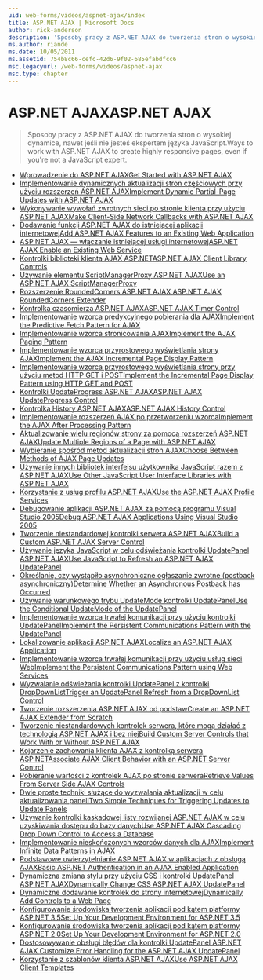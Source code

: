 ```yaml
---
uid: web-forms/videos/aspnet-ajax/index
title: ASP.NET AJAX | Microsoft Docs
author: rick-anderson
description: 'Sposoby pracy z ASP.NET AJAX do tworzenia stron o wysokiej dynamice, nawet jeśli nie jesteś ekspertem języka JavaScript.'
ms.author: riande
ms.date: 10/05/2011
ms.assetid: 754b8c66-cefc-42d6-9f02-685efabdfcc6
msc.legacyurl: /web-forms/videos/aspnet-ajax
msc.type: chapter
---
```

<a name="aspnet-ajax"></a><span data-ttu-id="52dc7-103">ASP.NET AJAX</span><span class="sxs-lookup"><span data-stu-id="52dc7-103">ASP.NET AJAX</span></span>
====================
> <span data-ttu-id="52dc7-104">Sposoby pracy z ASP.NET AJAX do tworzenia stron o wysokiej dynamice, nawet jeśli nie jesteś ekspertem języka JavaScript.</span><span class="sxs-lookup"><span data-stu-id="52dc7-104">Ways to work with ASP.NET AJAX to create highly responsive pages, even if you're not a JavaScript expert.</span></span>


- [<span data-ttu-id="52dc7-105">Wprowadzenie do ASP.NET AJAX</span><span class="sxs-lookup"><span data-stu-id="52dc7-105">Get Started with ASP.NET AJAX</span></span>](how-do-i-get-started-with-aspnet-ajax.md)
- [<span data-ttu-id="52dc7-106">Implementowanie dynamicznych aktualizacji stron częściowych przy użyciu rozszerzeń ASP.NET AJAX</span><span class="sxs-lookup"><span data-stu-id="52dc7-106">Implement Dynamic Partial-Page Updates with ASP.NET AJAX</span></span>](how-do-i-implement-dynamic-partial-page-updates-with-aspnet-ajax.md)
- [<span data-ttu-id="52dc7-107">Wykonywanie wywołań zwrotnych sieci po stronie klienta przy użyciu ASP.NET AJAX</span><span class="sxs-lookup"><span data-stu-id="52dc7-107">Make Client-Side Network Callbacks with ASP.NET AJAX</span></span>](how-do-i-make-client-side-network-callbacks-with-aspnet-ajax.md)
- [<span data-ttu-id="52dc7-108">Dodawanie funkcji ASP.NET AJAX do istniejącej aplikacji internetowej</span><span class="sxs-lookup"><span data-stu-id="52dc7-108">Add ASP.NET AJAX Features to an Existing Web Application</span></span>](how-do-i-add-aspnet-ajax-features-to-an-existing-web-application.md)
- [<span data-ttu-id="52dc7-109">ASP.NET AJAX — włączanie istniejącej usługi internetowej</span><span class="sxs-lookup"><span data-stu-id="52dc7-109">ASP.NET AJAX Enable an Existing Web Service</span></span>](how-do-i-aspnet-ajax-enable-an-existing-web-service.md)
- [<span data-ttu-id="52dc7-110">Kontrolki biblioteki klienta AJAX ASP.NET</span><span class="sxs-lookup"><span data-stu-id="52dc7-110">ASP.NET AJAX Client Library Controls</span></span>](how-do-i-use-the-aspnet-ajax-client-library-controls.md)
- [<span data-ttu-id="52dc7-111">Używanie elementu ScriptManagerProxy ASP.NET AJAX</span><span class="sxs-lookup"><span data-stu-id="52dc7-111">Use an ASP.NET AJAX ScriptManagerProxy</span></span>](how-do-i-use-an-aspnet-ajax-scriptmanagerproxy.md)
- [<span data-ttu-id="52dc7-112">Rozszerzenie RoundedCorners ASP.NET AJAX </span><span class="sxs-lookup"><span data-stu-id="52dc7-112">ASP.NET AJAX RoundedCorners Extender</span></span>](how-do-i-use-the-aspnet-ajax-roundedcorners-extender.md)
- [<span data-ttu-id="52dc7-113">Kontrolka czasomierza ASP.NET AJAX</span><span class="sxs-lookup"><span data-stu-id="52dc7-113">ASP.NET AJAX Timer Control</span></span>](how-do-i-use-the-aspnet-ajax-timer-control.md)
- [<span data-ttu-id="52dc7-114">Implementowanie wzorca predykcyjnego pobierania dla AJAX</span><span class="sxs-lookup"><span data-stu-id="52dc7-114">Implement the Predictive Fetch Pattern for AJAX</span></span>](how-do-i-implement-the-predictive-fetch-pattern-for-ajax.md)
- [<span data-ttu-id="52dc7-115">Implementowanie wzorca stronicowania AJAX</span><span class="sxs-lookup"><span data-stu-id="52dc7-115">Implement the AJAX Paging Pattern</span></span>](how-do-i-implement-the-ajax-paging-pattern.md)
- [<span data-ttu-id="52dc7-116">Implementowanie wzorca przyrostowego wyświetlania strony AJAX</span><span class="sxs-lookup"><span data-stu-id="52dc7-116">Implement the AJAX Incremental Page Display Pattern</span></span>](how-do-i-implement-the-ajax-incremental-page-display-pattern.md)
- [<span data-ttu-id="52dc7-117">Implementowanie wzorca przyrostowego wyświetlania strony przy użyciu metod HTTP GET i POST</span><span class="sxs-lookup"><span data-stu-id="52dc7-117">Implement the Incremental Page Display Pattern using HTTP GET and POST</span></span>](how-do-i-implement-the-incremental-page-display-pattern-using-http-get-and-post.md)
- [<span data-ttu-id="52dc7-118">Kontrolki UpdateProgress ASP.NET AJAX</span><span class="sxs-lookup"><span data-stu-id="52dc7-118">ASP.NET AJAX UpdateProgress Control</span></span>](how-do-i-use-the-aspnet-ajax-updateprogress-control.md)
- [<span data-ttu-id="52dc7-119">Kontrolka History ASP.NET AJAX</span><span class="sxs-lookup"><span data-stu-id="52dc7-119">ASP.NET AJAX History Control</span></span>](how-do-i-use-the-aspnet-ajax-history-control.md)
- [<span data-ttu-id="52dc7-120">Implementowanie rozszerzeń AJAX po przetworzeniu wzorca</span><span class="sxs-lookup"><span data-stu-id="52dc7-120">Implement the AJAX After Processing Pattern</span></span>](how-do-i-implement-the-ajax-after-processing-pattern.md)
- [<span data-ttu-id="52dc7-121">Aktualizowanie wielu regionów strony za pomocą rozszerzeń ASP.NET AJAX</span><span class="sxs-lookup"><span data-stu-id="52dc7-121">Update Multiple Regions of a Page with ASP.NET AJAX</span></span>](how-do-i-update-multiple-regions-of-a-page-with-aspnet-ajax.md)
- [<span data-ttu-id="52dc7-122">Wybieranie spośród metod aktualizacji stron AJAX</span><span class="sxs-lookup"><span data-stu-id="52dc7-122">Choose Between Methods of AJAX Page Updates</span></span>](how-do-i-choose-between-methods-of-ajax-page-updates.md)
- [<span data-ttu-id="52dc7-123">Używanie innych bibliotek interfejsu użytkownika JavaScript razem z ASP.NET AJAX</span><span class="sxs-lookup"><span data-stu-id="52dc7-123">Use Other JavaScript User Interface Libraries with ASP.NET AJAX</span></span>](how-do-i-use-other-javascript-user-interface-libraries-with-aspnet-ajax.md)
- [<span data-ttu-id="52dc7-124">Korzystanie z usług profilu ASP.NET AJAX</span><span class="sxs-lookup"><span data-stu-id="52dc7-124">Use the ASP.NET AJAX Profile Services</span></span>](how-do-i-use-the-aspnet-ajax-profile-services.md)
- [<span data-ttu-id="52dc7-125">Debugowanie aplikacji ASP.NET AJAX za pomocą programu Visual Studio 2005</span><span class="sxs-lookup"><span data-stu-id="52dc7-125">Debug ASP.NET AJAX Applications Using Visual Studio 2005</span></span>](how-do-i-debug-aspnet-ajax-applications-using-visual-studio-2005.md)
- [<span data-ttu-id="52dc7-126">Tworzenie niestandardowej kontrolki serwera ASP.NET AJAX</span><span class="sxs-lookup"><span data-stu-id="52dc7-126">Build a Custom ASP.NET AJAX Server Control</span></span>](how-do-i-build-a-custom-aspnet-ajax-server-control.md)
- [<span data-ttu-id="52dc7-127">Używanie języka JavaScript w celu odświeżania kontrolki UpdatePanel ASP.NET AJAX</span><span class="sxs-lookup"><span data-stu-id="52dc7-127">Use JavaScript to Refresh an ASP.NET AJAX UpdatePanel</span></span>](how-do-i-use-javascript-to-refresh-an-aspnet-ajax-updatepanel.md)
- [<span data-ttu-id="52dc7-128">Określanie, czy wystąpiło asynchroniczne ogłaszanie zwrotne (postback asynchroniczny)</span><span class="sxs-lookup"><span data-stu-id="52dc7-128">Determine Whether an Asynchronous Postback has Occurred</span></span>](how-do-i-determine-whether-an-asynchronous-postback-has-occurred.md)
- [<span data-ttu-id="52dc7-129">Używanie warunkowego trybu UpdateMode kontrolki UpdatePanel</span><span class="sxs-lookup"><span data-stu-id="52dc7-129">Use the Conditional UpdateMode of the UpdatePanel</span></span>](how-do-i-use-the-conditional-updatemode-of-the-updatepanel.md)
- [<span data-ttu-id="52dc7-130">Implementowanie wzorca trwałej komunikacji przy użyciu kontrolki UpdatePanel</span><span class="sxs-lookup"><span data-stu-id="52dc7-130">Implement the Persistent Communications Pattern with the UpdatePanel</span></span>](how-do-i-implement-the-persistent-communications-pattern-with-the-updatepanel.md)
- [<span data-ttu-id="52dc7-131">Lokalizowanie aplikacji ASP.NET AJAX</span><span class="sxs-lookup"><span data-stu-id="52dc7-131">Localize an ASP.NET AJAX Application</span></span>](how-do-i-localize-an-aspnet-ajax-application.md)
- [<span data-ttu-id="52dc7-132">Implementowanie wzorca trwałej komunikacji przy użyciu usług sieci Web</span><span class="sxs-lookup"><span data-stu-id="52dc7-132">Implement the Persistent Communications Pattern using Web Services</span></span>](how-do-i-implement-the-persistent-communications-pattern-using-web-services.md)
- [<span data-ttu-id="52dc7-133">Wyzwalanie odświeżania kontrolki UpdatePanel z kontrolki DropDownList</span><span class="sxs-lookup"><span data-stu-id="52dc7-133">Trigger an UpdatePanel Refresh from a DropDownList Control</span></span>](how-do-i-trigger-an-updatepanel-refresh-from-a-dropdownlist-control.md)
- [<span data-ttu-id="52dc7-134">Tworzenie rozszerzenia ASP.NET AJAX od podstaw</span><span class="sxs-lookup"><span data-stu-id="52dc7-134">Create an ASP.NET AJAX Extender from Scratch</span></span>](how-do-i-create-an-aspnet-ajax-extender-from-scratch.md)
- [<span data-ttu-id="52dc7-135">Tworzenie niestandardowych kontrolek serwera, które mogą działać z technologią ASP.NET AJAX i bez niej</span><span class="sxs-lookup"><span data-stu-id="52dc7-135">Build Custom Server Controls that Work With or Without ASP.NET AJAX</span></span>](how-do-i-build-custom-server-controls-that-work-with-or-without-aspnet-ajax.md)
- [<span data-ttu-id="52dc7-136">Kojarzenie zachowania klienta AJAX z kontrolką serwera ASP.NET</span><span class="sxs-lookup"><span data-stu-id="52dc7-136">Associate AJAX Client Behavior with an ASP.NET Server Control</span></span>](how-do-i-associate-ajax-client-behavior-with-an-aspnet-server-control.md)
- [<span data-ttu-id="52dc7-137">Pobieranie wartości z kontrolek AJAX po stronie serwera</span><span class="sxs-lookup"><span data-stu-id="52dc7-137">Retrieve Values From Server Side AJAX Controls</span></span>](how-do-i-retrieve-values-from-server-side-ajax-controls.md)
- [<span data-ttu-id="52dc7-138">Dwie proste techniki służące do wyzwalania aktualizacji w celu aktualizowania paneli</span><span class="sxs-lookup"><span data-stu-id="52dc7-138">Two Simple Techniques for Triggering Updates to Update Panels</span></span>](two-simple-techniques-for-triggering-updates-to-update-panels.md)
- [<span data-ttu-id="52dc7-139">Używanie kontrolki kaskadowej listy rozwijanej ASP.NET AJAX w celu uzyskiwania dostępu do bazy danych</span><span class="sxs-lookup"><span data-stu-id="52dc7-139">Use ASP.NET AJAX Cascading Drop Down Control to Access a Database</span></span>](use-aspnet-ajax-cascading-drop-down-control-to-access-a-database.md)
- [<span data-ttu-id="52dc7-140">Implementowanie nieskończonych wzorców danych dla AJAX</span><span class="sxs-lookup"><span data-stu-id="52dc7-140">Implement Infinite Data Patterns in AJAX</span></span>](implement-infinite-data-patterns-in-ajax.md)
- [<span data-ttu-id="52dc7-141">Podstawowe uwierzytelnianie ASP.NET AJAX w aplikacjach z obsługą AJAX</span><span class="sxs-lookup"><span data-stu-id="52dc7-141">Basic ASP.NET Authentication in an AJAX Enabled Application</span></span>](basic-aspnet-authentication-in-an-ajax-enabled-application.md)
- [<span data-ttu-id="52dc7-142">Dynamiczna zmiana stylu przy użyciu CSS i kontrolki UpdatePanel ASP.NET AJAX</span><span class="sxs-lookup"><span data-stu-id="52dc7-142">Dynamically Change CSS ASP.NET AJAX UpdatePanel</span></span>](how-to-dynamically-change-css-using-the-aspnet-ajax-updatepanel.md)
- [<span data-ttu-id="52dc7-143">Dynamiczne dodawanie kontrolek do strony internetowej</span><span class="sxs-lookup"><span data-stu-id="52dc7-143">Dynamically Add Controls to a Web Page</span></span>](how-to-dynamically-add-controls-to-a-web-page.md)
- [<span data-ttu-id="52dc7-144">Konfigurowanie środowiska tworzenia aplikacji pod kątem platformy ASP.NET 3.5</span><span class="sxs-lookup"><span data-stu-id="52dc7-144">Set Up Your Development Environment for ASP.NET 3.5</span></span>](set-up-your-development-environment-for-aspnet-35.md)
- [<span data-ttu-id="52dc7-145">Konfigurowanie środowiska tworzenia aplikacji pod kątem platformy ASP.NET 2.0</span><span class="sxs-lookup"><span data-stu-id="52dc7-145">Set Up Your Development Environment for ASP.NET 2.0</span></span>](set-up-your-development-environment-for-aspnet-20.md)
- [<span data-ttu-id="52dc7-146">Dostosowywanie obsługi błędów dla kontrolki UpdatePanel ASP.NET AJAX </span><span class="sxs-lookup"><span data-stu-id="52dc7-146">Customize Error Handling for the ASP.NET AJAX UpdatePanel</span></span>](how-do-i-customize-error-handling-for-the-aspnet-ajax-updatepanel.md)
- [<span data-ttu-id="52dc7-147">Korzystanie z szablonów klienta ASP.NET AJAX</span><span class="sxs-lookup"><span data-stu-id="52dc7-147">Use ASP.NET AJAX Client Templates</span></span>](how-do-i-use-aspnet-ajax-client-templates.md)
